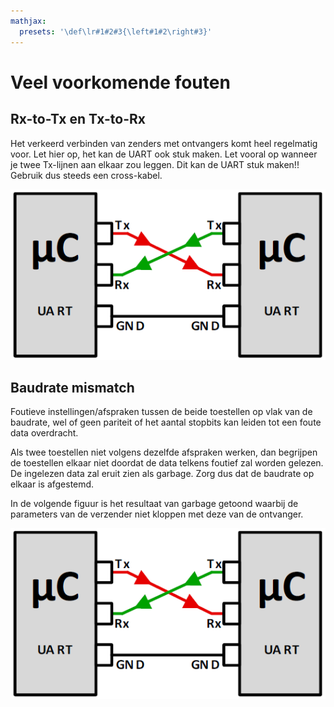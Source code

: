 ```yaml
---
mathjax:
  presets: '\def\lr#1#2#3{\left#1#2\right#3}'
---
```


# Veel voorkomende fouten

## Rx-to-Tx en Tx-to-Rx

Het verkeerd verbinden van zenders met ontvangers komt heel regelmatig voor. Let hier op, het kan de UART ook stuk maken. Let vooral op wanneer je twee Tx-lijnen aan elkaar zou leggen. Dit kan de UART stuk maken!! Gebruik dus steeds een cross-kabel.

![Rx aan Tx en Tx aan Rx.](./images/conn.png)

## Baudrate mismatch

Foutieve instellingen/afspraken tussen de beide toestellen op vlak van de baudrate, wel of geen pariteit of het aantal stopbits kan leiden tot een foute data overdracht.

Als twee toestellen niet volgens dezelfde afspraken werken, dan begrijpen de toestellen elkaar niet doordat de data telkens foutief zal worden gelezen. De ingelezen data zal eruit zien als garbage. Zorg dus dat de baudrate op elkaar is afgestemd.

In de volgende figuur is het resultaat van garbage getoond waarbij de parameters van de verzender niet kloppen met deze van de ontvanger.

![Het ontvangen van seriële data met verschillende afspraken.](./images/conn.png)

